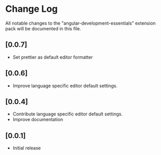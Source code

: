 # Change Log
All notable changes to the "angular-development-essentials" extension pack will be documented in this file.

## [0.0.7]
- Set prettier as default editor formatter

## [0.0.6]
- Improve language specific editor default settings.

## [0.0.4]
- Contribute language specific editor default settings.
- Improve documentation

## [0.0.1]
- Initial release
